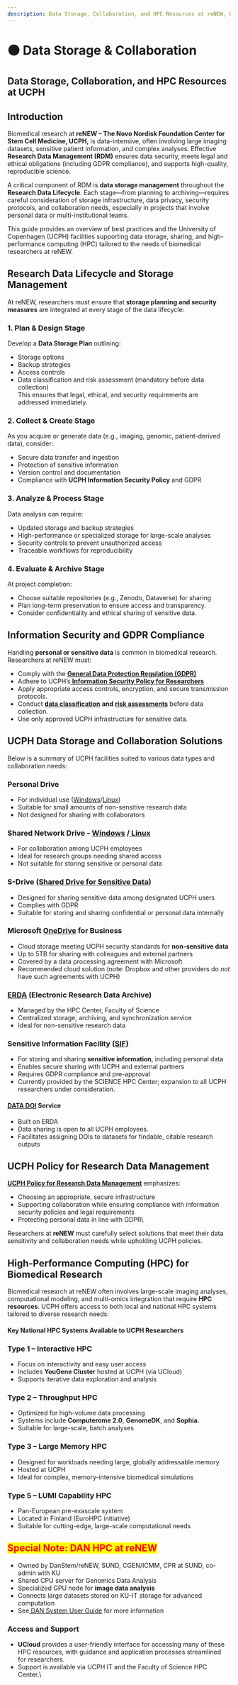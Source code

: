 ```yaml
---
description: Data Storage, Collaboration, and HPC Resources at reNEW, UCPH
---
```


# 🟤 Data Storage & Collaboration

## **Data Storage, Collaboration, and HPC Resources at UCPH** <a href="#qkgro3bbmczl" id="qkgro3bbmczl"></a>

## **Introduction** <a href="#qqgtgcfy7mzs" id="qqgtgcfy7mzs"></a>

Biomedical research at **reNEW – The Novo Nordisk Foundation Center for Stem Cell Medicine, UCPH,** is data-intensive, often involving large imaging datasets, sensitive patient information, and complex analyses. Effective **Research Data Management (RDM)** ensures data security, meets legal and ethical obligations (including GDPR compliance), and supports high-quality, reproducible science.

A critical component of RDM is **data storage management** throughout the **Research Data Lifecycle**. Each stage—from planning to archiving—requires careful consideration of storage infrastructure, data privacy, security protocols, and collaboration needs, especially in projects that involve personal data or multi-institutional teams.

This guide provides an overview of best practices and the University of Copenhagen (UCPH) facilities supporting data storage, sharing, and high-performance computing (HPC) tailored to the needs of biomedical researchers at reNEW.

## **Research Data Lifecycle and Storage Management** <a href="#v35heo2vts1y" id="v35heo2vts1y"></a>

At reNEW, researchers must ensure that **storage planning and security measures** are integrated at every stage of the data lifecycle:

### **1. Plan & Design Stage** <a href="#hqdn7d22emjs" id="hqdn7d22emjs"></a>

Develop a **Data Storage Plan** outlining:

* Storage options
* Backup strategies
* Access controls
* Data classification and risk assessment (mandatory before data collection)\
  This ensures that legal, ethical, and security requirements are addressed immediately.

### **2. Collect & Create Stage** <a href="#ovi7fqrloevh" id="ovi7fqrloevh"></a>

As you acquire or generate data (e.g., imaging, genomic, patient-derived data), consider:

* Secure data transfer and ingestion
* Protection of sensitive information
* Version control and documentation
* Compliance with **UCPH Information Security Policy** and GDPR

### **3. Analyze & Process Stage** <a href="#d601rndic8ap" id="d601rndic8ap"></a>

Data analysis can require:

* Updated storage and backup strategies
* High-performance or specialized storage for large-scale analyses
* Security controls to prevent unauthorized access
* Traceable workflows for reproducibility

### **4. Evaluate & Archive Stage** <a href="#h432w187gpkp" id="h432w187gpkp"></a>

At project completion:

* Choose suitable repositories (e.g., Zenodo, Dataverse) for sharing
* Plan long-term preservation to ensure access and transparency.
* Consider confidentiality and ethical sharing of sensitive data.

## **Information Security and GDPR Compliance** <a href="#chxavlc5zirb" id="chxavlc5zirb"></a>

Handling **personal or sensitive data** is common in biomedical research. Researchers at reNEW must:

* Comply with the [**General Data Protection Regulation (GDPR)**](https://kunet.ku.dk/work-areas/research/data/personal-data/Pages/default.aspx)
* Adhere to UCPH’s[ **Information Security Policy for Researchers**](https://informationssikkerhed.ku.dk/english/is-policy/)
* Apply appropriate access controls, encryption, and secure transmission protocols.
* Conduct [**data classification**](https://kunet.ku.dk/work-areas/research/data/information-security-for-researchers/Pages/default.aspx#collapseMSOZoneCell_WebPartWPQ6) **and** [**risk assessments**](https://kunet.ku.dk/work-areas/research/data/personal-data/impact-assessment/Pages/default.aspx) before data collection.
* Use only approved UCPH infrastructure for sensitive data.

## **UCPH Data Storage and Collaboration Solutions** <a href="#xljg3abcaty3" id="xljg3abcaty3"></a>

Below is a summary of UCPH facilities suited to various data types and collaboration needs:

### **Personal Drive** <a href="#id-5666yciottu4" id="id-5666yciottu4"></a>

* For individual use ([Windows](https://kunet.ku.dk/work-areas/research/data/facilities-for-data-storage-and-sharing-in-active-projects/Pages/default.aspx#collapseMSOZoneCell_WebPartWPQ8)/[Linux](https://kunet.ku.dk/work-areas/research/data/facilities-for-data-storage-and-sharing-in-active-projects/Pages/default.aspx#collapseMSOZoneCell_WebPartWPQ14))
* Suitable for small amounts of non-sensitive research data
* Not designed for sharing with collaborators

### **Shared Network Drive -** [**Windows**](https://kunet.ku.dk/employee-guide/Pages/IT/Network-drives.aspx?searchHitHighlight=network%20drives) **/**[ **Linux**](https://kunet.ku.dk/work-areas/research/data/facilities-for-data-storage-and-sharing-in-active-projects/Pages/default.aspx#collapseMSOZoneCell_WebPartWPQ14) <a href="#yez794mg1jih" id="yez794mg1jih"></a>

* For collaboration among UCPH employees
* Ideal for research groups needing shared access
* Not suitable for storing sensitive or personal data

### **S-Drive (**[**Shared Drive for Sensitive Data**](https://kunet.ku.dk/employee-guide/Pages/IT/S-drive.aspx)**)** <a href="#p5saddrfee6g" id="p5saddrfee6g"></a>

* Designed for sharing sensitive data among designated UCPH users
* Complies with GDPR
* Suitable for storing and sharing confidential or personal data internally

### **Microsoft** [**OneDrive**](https://kunet.ku.dk/work-areas/research/data/facilities-for-data-storage-and-sharing-in-active-projects/Pages/default.aspx#collapseMSOZoneCell_WebPartWPQ7) **for Business** <a href="#r7y49423ku70" id="r7y49423ku70"></a>

* Cloud storage meeting UCPH security standards for **non-sensitive data**
* Up to 5TB for sharing with colleagues and external partners
* Covered by a data processing agreement with Microsoft
* Recommended cloud solution (note: Dropbox and other providers do _not_ have such agreements with UCPH)

### [**ERDA**](https://www.erda.dk/) **(Electronic Research Data Archive)** <a href="#stiawi2y2sdj" id="stiawi2y2sdj"></a>

* Managed by the HPC Center, Faculty of Science
* Centralized storage, archiving, and synchronization service
* Ideal for non-sensitive research data

### **Sensitive Information Facility (**[**SIF**](https://sif.ku.dk/)**)** <a href="#id-8zxbemagixhj" id="id-8zxbemagixhj"></a>

* For storing and sharing **sensitive information**, including personal data
* Enables secure sharing with UCPH and external partners
* Requires GDPR compliance and pre-approval
* Currently provided by the SCIENCE HPC Center; expansion to all UCPH researchers under consideration.

#### [**DATA DOI**](https://kunet.ku.dk/work-areas/research/data/data-sharing/data-doi) **Service** <a href="#erx8w887rs0p" id="erx8w887rs0p"></a>

* Built on ERDA
* Data sharing is open to all UCPH employees.
* Facilitates assigning DOIs to datasets for findable, citable research outputs

## **UCPH Policy for Research Data Management** <a href="#rdslyufadkgf" id="rdslyufadkgf"></a>

&#x20;[**UCPH Policy for Research Data Management**](https://kunet.ku.dk/work-areas/research/data/Documents/UCPHPolicyforResearchDataManagement2022-EN.pdf) emphasizes:

* Choosing an appropriate, secure infrastructure
* Supporting collaboration while ensuring compliance with information security policies and legal requirements
* Protecting personal data in line with GDPR\


Researchers at **reNEW** must carefully select solutions that meet their data sensitivity and collaboration needs while upholding UCPH policies.

## **High-Performance Computing (HPC) for Biomedical Research** <a href="#sguiafl883to" id="sguiafl883to"></a>

Biomedical research at reNEW often involves large-scale imaging analyses, computational modeling, and multi-omics integration that require **HPC resources**. UCPH offers access to both local and national HPC systems tailored to diverse research needs:

#### **Key National HPC Systems Available to UCPH Researchers** <a href="#id-6gqr7s78v0n" id="id-6gqr7s78v0n"></a>

### **Type 1 – Interactive HPC**

* Focus on interactivity and easy user access
* Includes **YouGene Cluster** hosted at UCPH (via UCloud)
* Supports iterative data exploration and analysis

### **Type 2 – Throughput HPC**

* Optimized for high-volume data processing
* Systems include **Computerome 2.0**, **GenomeDK**, and **Sophia.**
* Suitable for large-scale, batch analyses

### **Type 3 – Large Memory HPC**

* Designed for workloads needing large, globally addressable memory
* Hosted at UCPH
* Ideal for complex, memory-intensive biomedical simulations

### **Type 5 – LUMI Capability HPC**

* Pan-European pre-exascale system
* Located in Finland (EuroHPC initiative)
* Suitable for cutting-edge, large-scale computational needs

## <mark style="color:red;">**Special Note: DAN HPC at reNEW**</mark> <a href="#id-3t2i2s6xpb7x" id="id-3t2i2s6xpb7x"></a>

* Owned by DanStem/reNEW, SUND, CGEN/ICMM, CPR at SUND, co-admin with KU
* Shared CPU server for Genomics Data Analysis
* Specialized GPU node for **image data analysis**
* Connects large datasets stored on KU-IT storage for advanced computation
* See[ DAN System User Guide](https://sgn102.pages.ku.dk/a-not-long-tour-of-dangpu/) for more information

### **Access and Support** <a href="#wids8ul9700p" id="wids8ul9700p"></a>

* **UCloud** provides a user-friendly interface for accessing many of these HPC resources, with guidance and application processes streamlined for researchers.
* Support is available via UCPH IT and the Faculty of Science HPC Center.\
